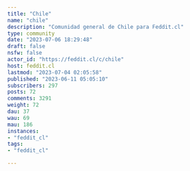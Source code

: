 ```yaml
---
title: "Chile" 
name: "chile"
description: "Comunidad general de Chile para Feddit.cl"
type: community
date: "2023-07-06 18:29:48"
draft: false
nsfw: false
actor_id: "https://feddit.cl/c/chile"
host: feddit.cl
lastmod: "2023-07-04 02:05:58"
published: "2023-06-11 05:05:10"
subscribers: 297
posts: 72
comments: 3291
weight: 72
dau: 37
wau: 69
mau: 186
instances:
- "feddit_cl"
tags: 
- "feddit_cl"

---
```


